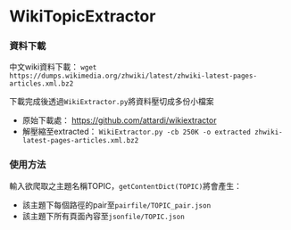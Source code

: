 # WikiTopicExtractor


### 資料下載
中文wiki資料下載： `wget https://dumps.wikimedia.org/zhwiki/latest/zhwiki-latest-pages-articles.xml.bz2`

下載完成後透過`WikiExtractor.py`將資料壓切成多份小檔案
* 原始下載處： https://github.com/attardi/wikiextractor
* 解壓縮至extracted： `WikiExtractor.py -cb 250K -o extracted zhwiki-latest-pages-articles.xml.bz2` 


### 使用方法
輸入欲爬取之主題名稱TOPIC，`getContentDict(TOPIC)`將會產生：
* 該主題下每個路徑的pair至`pairfile/TOPIC_pair.json`
* 該主題下所有頁面內容至`jsonfile/TOPIC.json`
